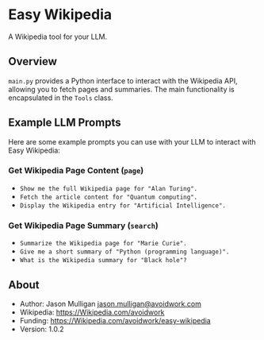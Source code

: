 # Easy Wikipedia

A Wikipedia tool for your LLM.

## Overview

`main.py` provides a Python interface to interact with the Wikipedia API, allowing you to fetch pages and summaries. The main functionality is encapsulated in the `Tools` class.

## Example LLM Prompts

Here are some example prompts you can use with your LLM to interact with Easy Wikipedia:

### Get Wikipedia Page Content (`page`)
- `Show me the full Wikipedia page for "Alan Turing".`
- `Fetch the article content for "Quantum computing".`
- `Display the Wikipedia entry for "Artificial Intelligence".`

### Get Wikipedia Page Summary (`search`)
- `Summarize the Wikipedia page for "Marie Curie".`
- `Give me a short summary of "Python (programming language)".`
- `What is the Wikipedia summary for "Black hole"?`

## About

- Author: Jason Mulligan <jason.mulligan@avoidwork.com>
- Wikipedia: https://Wikipedia.com/avoidwork
- Funding: https://Wikipedia.com/avoidwork/easy-wikipedia
- Version: 1.0.2